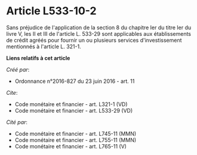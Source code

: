 # Article L533-10-2

Sans préjudice de l'application de la section 8 du chapitre Ier du titre Ier du livre V, les II et III de l'article L. 533-29
sont applicables aux établissements de crédit agréés pour fournir un ou plusieurs services d'investissement mentionnés à
l'article L. 321-1.

**Liens relatifs à cet article**

_Créé par_:

  - Ordonnance n°2016-827 du 23 juin 2016 - art. 11

_Cite_:

  - Code monétaire et financier - art. L321-1 (VD)
  - Code monétaire et financier - art. L533-29 (VD)

_Cité par_:

  - Code monétaire et financier - art. L745-11 (MMN)
  - Code monétaire et financier - art. L755-11 (MMN)
  - Code monétaire et financier - art. L765-11 (V)
